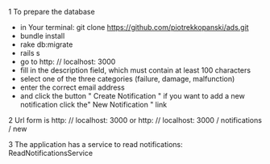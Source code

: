 1 To prepare the database
- in Your terminal: git clone https://github.com/piotrekkopanski/ads.git
- bundle install
- rake db:migrate
- rails s
- go to http: // localhost: 3000
- fill in the description field, which must contain at least 100 characters
- select one of the three categories (failure, damage, malfunction)
- enter the correct email address
- and click the button " Create Notification "
if you want to add a new notification click the" New Notification " link

2 Url form is http: // localhost: 3000 or http: // localhost: 3000 / notifications / new

3 The application has a service to read notifications: ReadNotificationsService